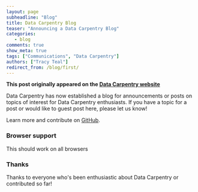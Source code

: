 ```yaml
---
layout: page
subheadline: "Blog"
title: Data Carpentry Blog
teaser: "Announcing a Data Carpentry Blog"
categories:
   - blog
comments: true
show_meta: true
tags: ["Communications", "Data Carpentry"]
authors: ["Tracy Teal"]
redirect_from: /blog/first/
--- 
```


**This post originally appeared on the [Data Carpentry website](https://datacarpentry.org)**

Data Carpentry has now established a blog for announcements or posts on topics of interest for Data Carpentry enthusiasts. If you have a topic for a post or would like to guest post here, please let us know!

Learn more and contribute on [GitHub](https://github.com/datacarpentry).


### Browser support

This should work on all browsers

### Thanks

Thanks to everyone who's been enthusiastic about Data Carpentry or contributed so far!

